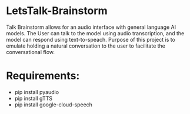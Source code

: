 # LetsTalk-Brainstorm
Talk Brainstorm allows for an audio interface with general language AI models. The User can talk to the model using audio transcription, and the model can respond using text-to-speach. Purpose of this project is to emulate holding a natural conversation to the user to facilitate the conversational flow. 

# Requirements:
* pip install pyaudio
* pip install gTTS
* pip install google-cloud-speech
